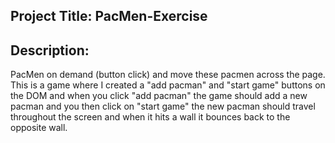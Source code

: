 ## Project Title: PacMen-Exercise
## Description: 
PacMen on demand (button click) and move these pacmen across the page. This is a game where I created a "add pacman" and "start game" buttons on the DOM and when you click "add pacman" the game should add a new pacman and you then click on "start game" the new pacman should travel throughout the screen and when it hits a wall it bounces back to the opposite wall. 
